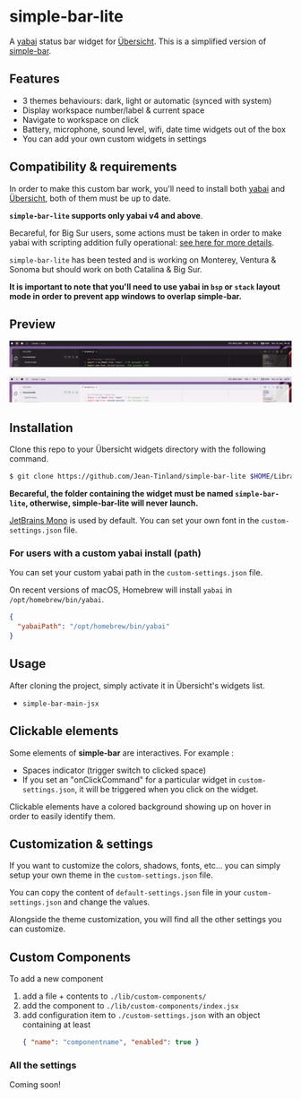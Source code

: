 # simple-bar-lite

A [yabai](https://github.com/koekeishiya/yabai) status bar widget for [Übersicht](https://github.com/felixhageloh/uebersicht). This is a simplified version of [simple-bar](https://github.com/Jean-Tinland/simple-bar).

## Features

- 3 themes behaviours: dark, light or automatic (synced with system)
- Display workspace number/label & current space
- Navigate to workspace on click
- Battery, microphone, sound level, wifi, date time widgets out of the box
- You can add your own custom widgets in settings

## Compatibility & requirements

In order to make this custom bar work, you'll need to install both [yabai](https://github.com/koekeishiya/yabai) and [Übersicht](https://github.com/felixhageloh/uebersicht), both of them must be up to date.

**`simple-bar-lite` supports only yabai v4 and above**.

Becareful, for Big Sur users, some actions must be taken in order to make yabai with scripting addition fully operational: [see here for more details](<https://github.com/koekeishiya/yabai/wiki/Installing-yabai-(latest-release)#macos-big-sur---automatically-load-scripting-addition-on-startup>).

`simple-bar-lite` has been tested and is working on Monterey, Ventura & Sonoma but should work on both Catalina & Big Sur.

**It is important to note that you'll need to use yabai in `bsp` or `stack` layout mode in order to prevent app windows to overlap simple-bar.**

## Preview

![img](./preview-dark.jpg)

![img](./preview-light.jpg)

## Installation

Clone this repo to your Übersicht widgets directory with the following command.

```bash
$ git clone https://github.com/Jean-Tinland/simple-bar-lite $HOME/Library/Application\ Support/Übersicht/widgets/simple-bar-lite
```

**Becareful, the folder containing the widget must be named `simple-bar-lite`, otherwise, simple-bar-lite will never launch.**

[JetBrains Mono](https://www.jetbrains.com/lp/mono/) is used by default. You can set your own font in the `custom-settings.json` file.

### For users with a custom yabai install (path)

You can set your custom yabai path in the `custom-settings.json` file.

On recent versions of macOS, Homebrew will install `yabai` in `/opt/homebrew/bin/yabai`.

```json
{
  "yabaiPath": "/opt/homebrew/bin/yabai"
}
```

## Usage

After cloning the project, simply activate it in Übersicht's widgets list.

- `simple-bar-main-jsx`

## Clickable elements

Some elements of **simple-bar** are interactives. For example :

- Spaces indicator (trigger switch to clicked space)
- If you set an "onClickCommand" for a particular widget in `custom-settings.json`, it will be triggered when you click on the widget.

Clickable elements have a colored background showing up on hover in order to easily identify them.

## Customization & settings

If you want to customize the colors, shadows, fonts, etc... you can simply setup your own theme in the `custom-settings.json` file.

You can copy the content of `default-settings.json` file in your `custom-settings.json` and change the values.

Alongside the theme customization, you will find all the other settings you can customize.

## Custom Components

To add a new component

1. add a file + contents to `./lib/custom-components/`
2. add the component to `./lib/custom-components/index.jsx`
3. add configuration item to `./custom-settings.json` with an object containing at least 
   ```json
   { "name": "componentname", "enabled": true }
   ```

### All the settings

Coming soon!

